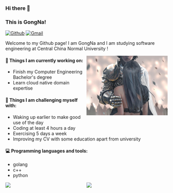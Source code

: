 ### Hi there 👋 
### This is GongNa!

[![Github](https://img.shields.io/badge/-Github-000?style=flat&logo=Github&logoColor=white)](https://github.com/gongna-au)
[![Gmail](https://img.shields.io/badge/-Gmail-c14438?style=flat&logo=Gmail&logoColor=white)](mailto:mrtnsnrasmus@gmail.com)

Welcome to my Github page! I am GongNa and I am studying software engineering at Central China Normal University !  

<img align="right" alt="img" src="https://github.com/gongna-au/gongna-au/blob/main/Image2.png" width="50%" height="auto" />

#### 🚀 Things I am currently working on: 
- Finish my Computer Engineering Bachelor's degree  
- Learn cloud native domain expertise

#### :muscle: Things I am challenging myself with:
- Waking up earlier to make good use of the day
- Coding at least 4 hours a day
- Exercising 5 days a week
- Improving my CV with some education apart from university

#### :computer: Programming languages and tools: 
- golang
- c++
- python
<img width="50%" align="left" src="https://github-readme-stats.vercel.app/api/top-langs/?username=gongna-au" />
<p>
 <img width="50%" align="right" src="https://github-readme-stats.vercel.app/api?username=gongna-au&show_icons=true&theme=dracula&hide_border=true)" />
<br />
<br />
</p>

